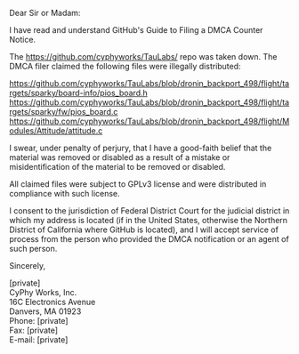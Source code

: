 Dear Sir or Madam:

I have read and understand GitHub's Guide to Filing a DMCA Counter Notice.

The https://github.com/cyphyworks/TauLabs/ repo was taken down. The DMCA filer claimed the following files were illegally distributed:

https://github.com/cyphyworks/TauLabs/blob/dronin_backport_498/flight/targets/sparky/board-info/pios_board.h   
https://github.com/cyphyworks/TauLabs/blob/dronin_backport_498/flight/targets/sparky/fw/pios_board.c   
https://github.com/cyphyworks/TauLabs/blob/dronin_backport_498/flight/Modules/Attitude/attitude.c   

I swear, under penalty of perjury, that I have a good-faith belief that the material was removed or disabled as a result of a mistake or misidentification of the material to be removed or disabled.

All claimed files were subject to GPLv3 license and were distributed in compliance with such license.

I consent to the jurisdiction of Federal District Court for the judicial district in which my address is located (if in the United States, otherwise the Northern District of California where GitHub is located), and I will accept service of process from the person who provided the DMCA notification or an agent of such person.

Sincerely,

[private]  
CyPhy Works, Inc.  
16C Electronics Avenue  
Danvers, MA 01923  
Phone: [private]  
Fax: [private]  
E-mail: [private]  
